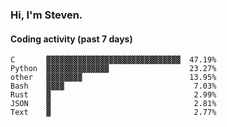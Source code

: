 ### Hi, I'm Steven.

#### Coding activity (past 7 days)
```
C       ▓▓▓▓▓▓▓▓▓▓▓▓▓▓▓▓▓▓▓▓▓▓▓▓▓▓▓▓▓▓  47.19%
Python  ▓▓▓▓▓▓▓▓▓▓▓▓▓▓                  23.27%
other   ▓▓▓▓▓▓▓▓                        13.95%
Bash    ▓▓▓▓                             7.03%
Rust    ▓                                2.99%
JSON    ▓                                2.81%
Text    ▓                                2.77%
```
